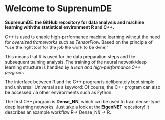 # Welcome to SuprenumDE

**SuprenumDE, the GitHub repository for data analysis and machine learning with the statistical environment  R and C++.**

C++ is used to enable high-performance machine learning without the need for *oversized frameworks* such as *TensorFlow*. Based on the principle of “use the right tool for the job the work to be done!”

This means that R is used for the data preparation steps and the subsequent training analysis. The training of the neural network/deep learning structure is handled by a *lean and high-performance C++ program*.

The interface between R and the C++ program is deliberately kept simple and universal. Universal as a keyword: Of course, the C++ program can also be accessed via other environments such as Python. 

The first C++ program is **Dense_NN**, which can be used to train dense-type deep learning networks. Just take a look at the **EigenNET** repository! It describes an example workflow R-> Dense_NN -> R.

